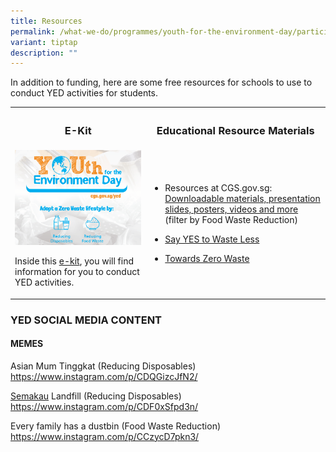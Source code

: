 ```yaml
---
title: Resources
permalink: /what-we-do/programmes/youth-for-the-environment-day/participate/resources/
variant: tiptap
description: ""
---
```

<p>In addition to funding, here are some free resources for schools to use
to conduct YED activities for students.</p>
<table style="minWidth: 50px">
<colgroup>
<col>
<col>
</colgroup>
<tbody>
<tr>
<th rowspan="1" colspan="1">
<h3>E-Kit</h3>
</th>
<th rowspan="1" colspan="1">
<h3>Educational Resource Materials</h3>
</th>
</tr>
<tr>
<td rowspan="1" colspan="1">
<div class="isomer-image-wrapper">
<img style="width: 100%" height="auto" width="100%" alt="Youth Environment Day" src="/images/Programmes/download.png">
</div>
<p>Inside this <a href="/files/Programmes/yed2020_design_concepts_16072020.pdf" rel="noopener noreferrer nofollow" target="_blank">e-kit</a>,
you will find information for you to conduct YED activities.</p>
</td>
<td rowspan="1" colspan="1">
<ul data-tight="true" class="tight">
<li>
<p>Resources at CGS.gov.sg: <a href="/resources" rel="noopener noreferrer nofollow" target="_blank">Downloadable materials, presentation slides, posters, videos and more</a> (filter
by Food Waste Reduction)</p>
</li>
<li>
<p><a href="/what-we-do/towardszerowaste/sayyes/resourcespage" rel="noopener noreferrer nofollow" target="_blank">Say YES to Waste Less</a>
</p>
</li>
<li>
<p><a href="https://www.towardszerowaste.gov.sg/resources" rel="noopener noreferrer nofollow" target="_blank">Towards Zero Waste</a>
</p>
</li>
</ul>
</td>
</tr>
</tbody>
</table>
<h3>YED SOCIAL MEDIA CONTENT</h3>
<h4>MEMES</h4>
<p>Asian Mum Tinggkat (Reducing Disposables)
<br><a href="https://www.instagram.com/p/CDQGizcJfN2/" rel="noopener noreferrer nofollow" target="_blank">https://www.instagram.com/p/CDQGizcJfN2/</a>
</p>
<p><a href="https://www.instagram.com/p/CDQGizcJfN2/" rel="noopener noreferrer nofollow" target="_blank">Semakau</a> Landfill
(Reducing Disposables)
<br><a href="https://www.instagram.com/p/CDF0xSfpd3n/" rel="noopener noreferrer nofollow" target="_blank">https://www.instagram.com/p/CDF0xSfpd3n/</a>
</p>
<p>Every family has a dustbin (Food Waste Reduction)
<br><a href="https://www.instagram.com/p/CCzycD7pkn3/" rel="noopener noreferrer nofollow" target="_blank">https://www.instagram.com/p/CCzycD7pkn3/</a>
</p>
<p></p>